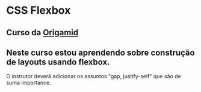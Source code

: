 # CSS Flexbox
## Curso da [Origamid](https://www.origamid.com/curso/css-flexbox)

## Neste curso estou aprendendo sobre construção de layouts usando flexbox.
O instrutor deverá adicionar os assuntos "gap, justify-self" que são de suma importance.

